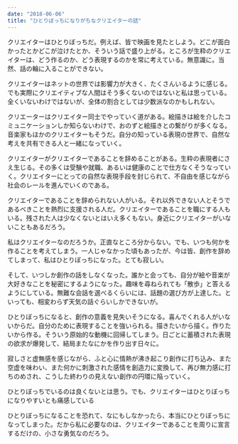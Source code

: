 ```yaml
---
date: "2018-06-06"
title: "ひとりぼっちになりがちなクリエイターの話"
---
```


クリエイターはひとりぼっちだ。例えば、皆で映画を見たとしよう。どこが面白かったとかどこが泣けたとか、そういう話で盛り上がる。ところが生粋のクリエイターは、どう作るのか、どう表現するのかを常に考えている。無意識に。当然、話の輪に入ることができない。

クリエイターはネットの世界では影響力が大きく、たくさんいるように感じる。でも実際にクリエイティブな人間はそう多くないのではないと私は思っている。全くいないわけではないが、全体の割合としては少数派なのかもしれない。

クリエーターはクリエイター同士でやっていく道がある。絵描きは絵を介したコミュニケーションしか知らないわけで、おのずと絵描きとの繋がりが多くなる。音楽家もほかのクリエイターもそうだ。自分の知っている表現の世界で、自然な考えを共有できる人と一緒になっていく。

クリエイターがクリエイターであることを辞めることがある。生粋の表現者にさえ生じる。その多くは受験や就職、あるいは健康のことで仕方なくそうなっていく。クリエイターにとっての自然な表現手段を封じられて、不自由を感じながら社会のレールを進んでいくのである。

クリエイターであることを辞められない人がいる。それ以外できない人とそうであるべきことを熱烈に支援される人だ。クリエイターであることを職にする人もいる。残された人は少なくないとはいえ多くもない。身近にクリエイターがいないこともあるだろう。

私はクリエイターなのだろうか。正直なところ分からない。でも、いつも何かを作ることを考えてしまう。一人じゃなかった頃もあったが、今は皆、創作を辞めてしまって、私はひとりぼっちになった。とても寂しい。

そして、いつしか創作の話をしなくなった。誰かと会っても、自分が絵や音楽が大好きなことを秘密にするようになった。趣味を尋ねられても「散歩」と答えるようにしている。無難な会話を選べるくらいには、話題の選び方が上達した。といっても、相変わらず天気の話ぐらいしかできないが。

ひとりぼっちになると、創作の意義を見失いそうになる。喜んでくれる人がいないからだ。自分のために表現することを強いられる。描きたいから描く。作りたいから作る。そういう原始的な動機に回帰してしまう。日ごとに蓄積された表現の欲求が爆発して、結局またなにかを作り出す日々に。

寂しさと虚無感を感じながら、ふと心に情熱が沸き起こり創作に打ち込み、また空虚を味わい、また何かに刺激された感情を創造力に変換して、再び無力感に打ちのめされ、こうした終わりの見えない創作の円環に陥っていく。

ひとりぼっちでいるのは良くないとは思う。でも、クリエイターはひとりぼっちになりやすいとも痛感している

ひとりぼっちになることを恐れて、なにもしなかったら、本当にひとりぼっちになってしまった。だから私に必要なのは、クリエイターであることを周りに宣言するだけの、小さな勇気なのだろう。